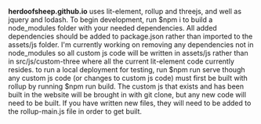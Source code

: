 **herdoofsheep.github.io** uses lit-element, rollup and threejs, and well as jquery and lodash.
To begin development, run 
    $npm i 
to build a node_modules folder with your needed dependencies. All added dependencies should be added to 
    package.json
rather than imported to the assets/js folder. I'm currently working on removing any dependencies not in node_modules so all custom js code will be written in
    assets/js
rather than in src/js/custom-three where all the current lit-element code currently resides.
to run a local deployment for testing, run
    $npm run serve
though any custom js code (or changes to custom js code) must first be built with rollup by running
    $npm run build.
The custom js that exists and has been built in the website will be brought in with git clone, but any new code will need to be built. If you have written new files, they will need to be added to the 
    rollup-main.js 
file in order to get built.
